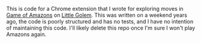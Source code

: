 This is code for a Chrome extension that I wrote for exploring moves in [Game of Amazons](http://en.wikipedia.org/wiki/Game_of_the_Amazons) on [Little Golem](http://littlegolem.net/). This was written on a weekend years ago, the code is poorly structured and has no tests, and I have no intention of maintaining this code. I'll likely delete this repo once I'm sure I won't play Amazons again.